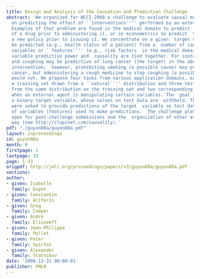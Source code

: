 ```yaml
---
title: Design and Analysis of the Causation and Prediction Challenge
abstract: 'We organized for WCCI 2008 a challenge to evaluate causal modeling techniques,  focusing
  on predicting the effect of ``interventions'''' performed by an external  agent.
  Examples of that problem are found in the medical domain to predict  the effect
  of a drug prior to administering it, or in econometrics to predict  the effect of
  a new policy prior to issuing it. We concentrate on a given  target variable to
  be predicted (e.g., health status of a patient) from a  number of candidate predictive
  variables or ``features'''' (e.g., risk factors  in the medical domain). Under interventions,
  variable predictive power and  causality are tied together. For instance, both smoking
  and coughing may be predictive of lung cancer (the target) in the absence of external
  intervention;  however, prohibiting smoking (a possible cause) may prevent lung
  cancer, but administering a cough medicine to stop coughing (a possible consequence)
  would not. We propose four tasks from various application domains, each dataset  including
  a training set drawn from a ``natural'''' distribution and three test  sets: one
  from the same distribution as the training set and two corresponding  to data drawn
  when an external agent is manipulating certain variables. The  goal is to predict
  a binary target variable, whose values on test data are  withheld. The participants
  were asked to provide predictions of the target  variable on test data and the list
  of variables (features) used to make predictions.  The challenge platform remains
  open for post-challenge submissions and the  organization of other events is under
  way (see http://clopinet.com/causality).'
pdf: "./guyon08a/guyon08a.pdf"
layout: inproceedings
id: guyon08a
month: 0
firstpage: 1
lastpage: 33
page: 1-33
origpdf: http://jmlr.org/proceedings/papers/v3/guyon08a/guyon08a.pdf
sections: 
author:
- given: Isabelle
  family: Guyon
- given: Constantin
  family: Aliferis
- given: Greg
  family: Cooper
- given: André
  family: Elisseeff
- given: Jean-Philippe
  family: Pellet
- given: Peter
  family: Spirtes
- given: Alexander
  family: Statnikov
date: '2008-12-31 00:00:01'
publisher: PMLR
---
```

